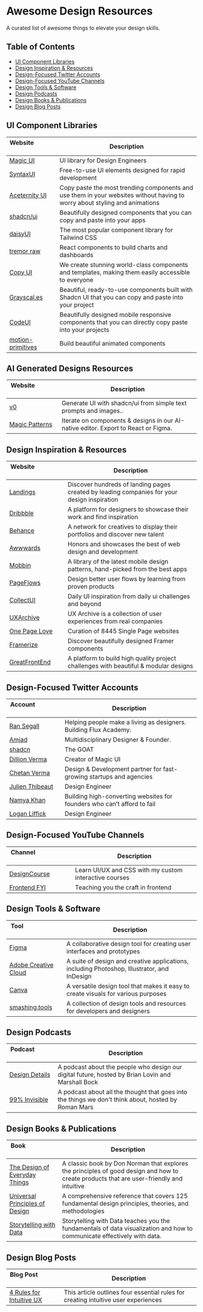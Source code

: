 # Awesome Design Resources

A curated list of awesome things to elevate your design skills.

## Table of Contents

- [UI Component Libraries](#ui-component-libraries)
- [Design Inspiration & Resources](#design-inspiration--resources)
- [Design-Focused Twitter Accounts](#design-focused-twitter-accounts)
- [Design-Focused YouTube Channels](#design-focused-youtube-channels)
- [Design Tools & Software](#design-tools--software)
- [Design Podcasts](#design-podcasts)
- [Design Books & Publications](#design-books--publications)
- [Design Blog Posts](#design-blog-posts)

## UI Component Libraries

| Website &nbsp; &nbsp; &nbsp; &nbsp; &nbsp; &nbsp; &nbsp; &nbsp; &nbsp; &nbsp; &nbsp; &nbsp; &nbsp; &nbsp; | Description                                                                                                                |
| --------------------------------------------------------------------------------------------------------- | -------------------------------------------------------------------------------------------------------------------------- |
| [Magic UI](https://magicuikit.com/)                                                                       | UI library for Design Engineers                                                                                            |
| [SyntaxUI](https://syntaxui.com/)                                                                         | Free-to-use UI elements designed for rapid development                                                                     |
| [Aceternity UI](https://ui.aceternity.com/)                                                               | Copy paste the most trending components and use them in your websites without having to worry about styling and animations |
| [shadcn/ui](https://ui.shadcn.com/)                                                                       | Beautifully designed components that you can copy and paste into your apps                                                 |
| [daisyUI](https://daisyui.com/)                                                                           | The most popular component library for Tailwind CSS                                                                        |
| [tremor raw](https://raw.tremor.so/docs/getting-started/installation)                                     | React components to build charts and dashboards                                                                            |
| [Copy UI](https://copyui.com/)                                                                            | We create stunning world-class components and templates, making them easily accessible to everyone                         |
| [Grayscal.es](https://grayscal.es/components)                                                             | Beautiful, ready-to-use components built with Shadcn UI that you can copy and paste into your project                      |
| [CodeUI](https://www.codeui.co.in/)                                                                       | Beautifully designed mobile responsive components that you can directly copy paste into your projects                      |
| [motion-primitives](https://motion-primitives.com/)                                                       | Build beautiful animated components                                                                                        |

## AI Generated Designs Resources

| Website &nbsp; &nbsp; &nbsp; &nbsp; &nbsp; &nbsp; &nbsp; &nbsp; &nbsp; &nbsp; &nbsp; &nbsp; &nbsp; &nbsp; | Description                                                                        |
| --------------------------------------------------------------------------------------------------------- | ---------------------------------------------------------------------------------- |
| [v0](https://v0.dev/)                                                                                     | Generate UI with shadcn/ui from simple text prompts and images..                   |
| [Magic Patterns](https://www.magicpatterns.com/)                                                          | Iterate on components & designs in our AI-native editor. Export to React or Figma. |

## Design Inspiration & Resources

| Website &nbsp; &nbsp; &nbsp; &nbsp; &nbsp; &nbsp; &nbsp; &nbsp; &nbsp; &nbsp; &nbsp; &nbsp; &nbsp; &nbsp; | Description                                                                                 |
| --------------------------------------------------------------------------------------------------------- | ------------------------------------------------------------------------------------------- |
| [Landings](https://landings.dev/)                                                                         | Discover hundreds of landing pages created by leading companies for your design inspiration |
| [Dribbble](https://dribbble.com/)                                                                         | A platform for designers to showcase their work and find inspiration                        |
| [Behance](https://www.behance.net/)                                                                       | A network for creatives to display their portfolios and discover new talent                 |
| [Awwwards](https://www.awwwards.com/)                                                                     | Honors and showcases the best of web design and development                                 |
| [Mobbin](https://www.mobbin.design/)                                                                      | A library of the latest mobile design patterns, hand-picked from the best apps              |
| [PageFlows](https://pageflows.com/)                                                                       | Design better user flows by learning from proven products                                   |
| [CollectUI](https://collectui.com/)                                                                       | Daily UI inspiration from daily ui challenges and beyond                                    |
| [UXArchive](https://uxarchive.com/)                                                                       | UX Archive is a collection of user experiences from real companies                          |
| [One Page Love](https://onepagelove.com/)                                                                 | Curation of 8445 Single Page websites                                                       |
| [Framerize](https://framerize.co/)                                                                        | Discover beautifully designed Framer components                                             |
| [GreatFrontEnd](https://www.greatfrontend.com/projects)                                                   | A platform to build high quality project challenges with beautiful & modular designs        |
## Design-Focused Twitter Accounts

| Account &nbsp; &nbsp; &nbsp; &nbsp; &nbsp; &nbsp; &nbsp; &nbsp; &nbsp; &nbsp; &nbsp; &nbsp; &nbsp; &nbsp; | Description                                                             |
| --------------------------------------------------------------------------------------------------------- | ----------------------------------------------------------------------- |
| [Ran Segall](https://x.com/ransegall)                                                                     | Helping people make a living as designers. Building Flux Academy.       |
| [Amjad](https://x.com/Amjaddsn)                                                                           | Multidisciplinary Designer & Founder.                                   |
| [shadcn](https://x.com/shadcn)                                                                            | The GOAT                                                                |
| [Dillion Verma](https://x.com/dillionverma)                                                               | Creator of Magic UI                                                     |
| [Chetan Verma](https://x.com/chetanvermaaa)                                                               | Design & Development partner for fast-growing startups and agencies     |
| [Julien Thibeaut](https://x.com/Ibelick)                                                                  | Design Engineer                                                         |
| [Namya Khan](https://x.com/namyakhann)                                                                    | Building high-converting websites for founders who can’t afford to fail |
| [Logan Liffick](https://x.com/logan_liffick)                                                              | Design Engineer                                                         |

## Design-Focused YouTube Channels

| Channel &nbsp; &nbsp; &nbsp; &nbsp; &nbsp; &nbsp; &nbsp; &nbsp; &nbsp; &nbsp; &nbsp; &nbsp; &nbsp; &nbsp; | Description                                            |
| --------------------------------------------------------------------------------------------------------- | ------------------------------------------------------ |
| [DesignCourse](https://www.youtube.com/user/DesignCourse)                                                 | Learn UI/UX and CSS with my custom interactive courses |
| [Frontend FYI](https://www.youtube.com/@frontendfyi)                                                      | Teaching you the craft in frontend                     |

## Design Tools & Software

| Tool &nbsp; &nbsp; &nbsp; &nbsp; &nbsp; &nbsp; &nbsp; &nbsp; &nbsp; &nbsp; &nbsp; &nbsp; &nbsp; &nbsp; | Description                                                                                 |
| ------------------------------------------------------------------------------------------------------ | ------------------------------------------------------------------------------------------- |
| [Figma](https://www.figma.com/)                                                                        | A collaborative design tool for creating user interfaces and prototypes                     |
| [Adobe Creative Cloud](https://www.adobe.com/creativecloud.html)                                       | A suite of design and creative applications, including Photoshop, Illustrator, and InDesign |
| [Canva](https://www.canva.com/)                                                                        | A versatile design tool that makes it easy to create visuals for various purposes           |
| [smashing.tools](https://smashing.tools/design-kit)                                                    | A collection of design tools and resources for developers and designers                     |

## Design Podcasts

| Podcast &nbsp; &nbsp; &nbsp; &nbsp; &nbsp; &nbsp; &nbsp; &nbsp; &nbsp; &nbsp; &nbsp; &nbsp; &nbsp; &nbsp; | Description                                                                                          |
| --------------------------------------------------------------------------------------------------------- | ---------------------------------------------------------------------------------------------------- |
| [Design Details](https://www.designdetails.fm/)                                                           | A podcast about the people who design our digital future, hosted by Brian Lovin and Marshall Bock    |
| [99% Invisible](https://99percentinvisible.org/)                                                          | A podcast about all the thought that goes into the things we don't think about, hosted by Roman Mars |

## Design Books & Publications

| Book &nbsp; &nbsp; &nbsp; &nbsp; &nbsp; &nbsp; &nbsp; &nbsp; &nbsp; &nbsp; &nbsp; &nbsp; &nbsp; &nbsp;                | Description                                                                                                                              |
| --------------------------------------------------------------------------------------------------------------------- | ---------------------------------------------------------------------------------------------------------------------------------------- |
| [The Design of Everyday Things](https://www.amazon.com/Design-Everyday-Things-Revised-Expanded/dp/0465050654)         | A classic book by Don Norman that explores the principles of good design and how to create products that are user-friendly and intuitive |
| [Universal Principles of Design](https://www.amazon.com/Universal-Principles-Design-Revised-Updated/dp/1592535879)    | A comprehensive reference that covers 125 fundamental design principles, theories, and methodologies                                     |
| [Storytelling with Data](https://www.amazon.com/Storytelling-Data-Visualization-Business-Professionals/dp/1119002257) | Storytelling with Data teaches you the fundamentals of data visualization and how to communicate effectively with data.                  |

## Design Blog Posts

| Blog Post &nbsp; &nbsp; &nbsp; &nbsp; &nbsp; &nbsp; &nbsp; &nbsp; &nbsp; &nbsp; &nbsp; &nbsp; &nbsp; &nbsp; | Description                                                                        |
| ----------------------------------------------------------------------------------------------------------- | ---------------------------------------------------------------------------------- |
| [4 Rules for Intuitive UX](https://www.learnui.design/blog/4-rules-intuitive-ux.html)                       | This article outlines four essential rules for creating intuitive user experiences |
